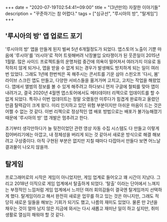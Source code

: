 +++
date = "2020-07-19T02:54:41+09:00"
title = "(3년만의) 자잘한 이야기들"
description = "꾸준하기는 참 어렵다."
tags = ["심규선", "루시아의 방", "탈게임"]
+++

## '루시아의 방' 앱 업로드 포기

'루시아의 방' 앱을 만들게 된지 벌써 5년 6개월정도가 되었다. 앱스토어 노출이 기뿐 마음에 '루시아'를 '러시아'로 적어 트윗해버려 낙장불입 오타쟁이가 된 웃픈일이 2015년 1월말. 많은 사이드 프로젝트들의 운명처럼 중간에 의욕이 떨어져서 여러가지 이유로 동작하지 않게 되거나, 앱을 받을 수 없게 되는 경우가 발생해도 방치하게 되는 일이 여러번 있었다. 그래도 1년에 한번씩은 꼭 해주시는 콘서트를 기운 삼아 스핀오프 '다시, 봄' 라이브 스크린 앱도 만들고, 다양한 서비스들을 옮겨가며 고치고, 고치는 작업을 해왔었다. 앱에서 앨범의 정보를 볼 수 있게 해주려고 하다보니 먼저 구글에 철퇴를 맞아 앱이 내려가고, 결국 2020년 4월엔 앱스토어에서도 메타데이터 리젝으로 업데이트를 할 수 없게 되었다. 특히나 이번 업데이트는 정말 오랬동안 미루다가 힘겹게 완료하고 올렸던만큼 탈력감이 크게 왔다. 미리 인지하고 있던 위험 부분이지만 아쉬운 마음이 드는 것은 어쩔 수 없는 것 같다. 이번 리젝으로 정상적인 앱 배포 방법으로는 배포가 불가능해졌기 때문에 '루시아의 방' 앱 개발은 멈추려고 한다.

초기부터 생각만하다가 늘 뒷전이었던 관련 영상 자동 수집 시스템도 다 만들고 이렇게 접어버리기에는 아깝고, 내 정체성을 버리게 되는 것 같아서 새로운 방식으로 해결 해보려고 구상중이다. 아직 구현된 부분은 없지만 지칠 때마다 다잡아서 만들다 보면 어느날 결과물이 나오지 않을까.

## 탈게임

프로그래머로의 시작은 게임이 아니었지만, 게임 업계로 들어오고 꽤 시간이 지났다. 그리고 2018년 이직으로 게임 업계에서 탈출하게 되었다. '탈출' 이라는 단어에서 느껴지는 부정적인 느낌처럼 게임 업계에서 느끼던 여러 회의감들이 결국엔 탈게임까지 선택하게 했다. 탈게임이라고 해서 완전히 새로운 업무를 하고 있는 것은 아니지만, 그래도 적당히 새로운 일들을 해보는 기회가 되기도 했고, 나름의 재미도 있었다. 물론 만 2년을 채우는 것이 얼마 남지 않은 지금에 와서는 다시 새롭고 재미난 일이 하고 싶지만, 취미생활로 열심히 채워야 할 것 같다.

